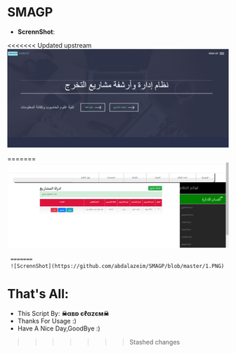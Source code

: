 # SMAGP
- **ScrennShot**:

<<<<<<< Updated upstream
     ![ScrennShot](https://github.com/abdalazeim/SMAGP/blob/master/0.PNG)
     
   
=======
     ![ScrennShot](https://github.com/abdalazeim/SMAGP/blob/master/1.PNG)
     
     =======
     ![ScrennShot](https://github.com/abdalazeim/SMAGP/blob/master/1.PNG)
     


# That's All:
 - This Script By:  **☠αвɒ єℓαzєм☠**
 - Thanks For Usage :)
 - Have A Nice Day,GoodBye :)

>>>>>>> Stashed changes
